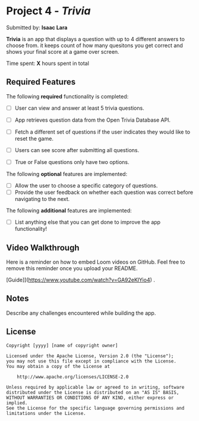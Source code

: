 # Project 4 - *Trivia*

Submitted by: **Isaac Lara**

**Trivia** is an app that displays a question with up to 4 different answers to choose from. 
it keeps count of how many quesitons you get correct and shows your final score at a game over screen.

Time spent: **X** hours spent in total

## Required Features

The following **required** functionality is completed:

- [ ] User can view and answer at least 5 trivia questions.
- [ ] App retrieves question data from the Open Trivia Database API.
- [ ] Fetch a different set of questions if the user indicates they would like to reset the game.
- [ ] Users can see score after submitting all questions.
- [ ] True or False questions only have two options.


The following **optional** features are implemented:

  
- [ ] Allow the user to choose a specific category of questions.
- [ ] Provide the user feedback on whether each question was correct before navigating to the next.

The following **additional** features are implemented:

- [ ] List anything else that you can get done to improve the app functionality!

## Video Walkthrough

Here is a reminder on how to embed Loom videos on GitHub. Feel free to remove this reminder once you upload your README. 

[Guide]](https://www.youtube.com/watch?v=GA92eKlYio4) .

## Notes

Describe any challenges encountered while building the app.

## License

    Copyright [yyyy] [name of copyright owner]

    Licensed under the Apache License, Version 2.0 (the "License");
    you may not use this file except in compliance with the License.
    You may obtain a copy of the License at

        http://www.apache.org/licenses/LICENSE-2.0

    Unless required by applicable law or agreed to in writing, software
    distributed under the License is distributed on an "AS IS" BASIS,
    WITHOUT WARRANTIES OR CONDITIONS OF ANY KIND, either express or implied.
    See the License for the specific language governing permissions and
    limitations under the License.
